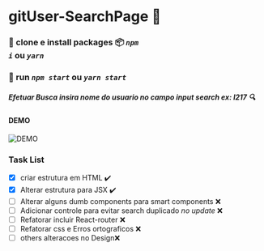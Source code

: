 # gitUser-SearchPage  :construction:

### :dancers: clone e install packages :package: <code>*npm i*</code> ou <code>*yarn*</code>
### :truck: run <code>*npm start*</code> ou <code>*yarn start*</code>


##### Efetuar Busca insira nome do usuario no campo input search ex: l217  :mag:


#### DEMO
![DEMO](https://github.com/l217/gitUser-SearchPage/blob/master/assets/projeto.gif)


### Task List
- [x] criar estrutura em HTML :heavy_check_mark:
- [x] Alterar estrutura para JSX :heavy_check_mark:
- [ ] Alterar alguns dumb components para smart components :x:
- [ ] Adicionar controle para evitar search duplicado *no update* :x:
- [ ] Refatorar incluir React-router :x:
- [ ] Refatorar css e Erros ortograficos :x:
- [ ] others alteracoes no Design:x:
